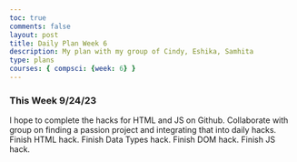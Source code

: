 ```yaml
---
toc: true
comments: false
layout: post
title: Daily Plan Week 6 
description: My plan with my group of Cindy, Eshika, Samhita  
type: plans
courses: { compsci: {week: 6} }
---
```


### This Week 9/24/23
I hope to complete the hacks for HTML and JS on Github. Collaborate with group on finding a passion project and integrating that into daily hacks. Finish HTML hack. Finish Data Types hack. Finish DOM hack. Finish JS hack. 

